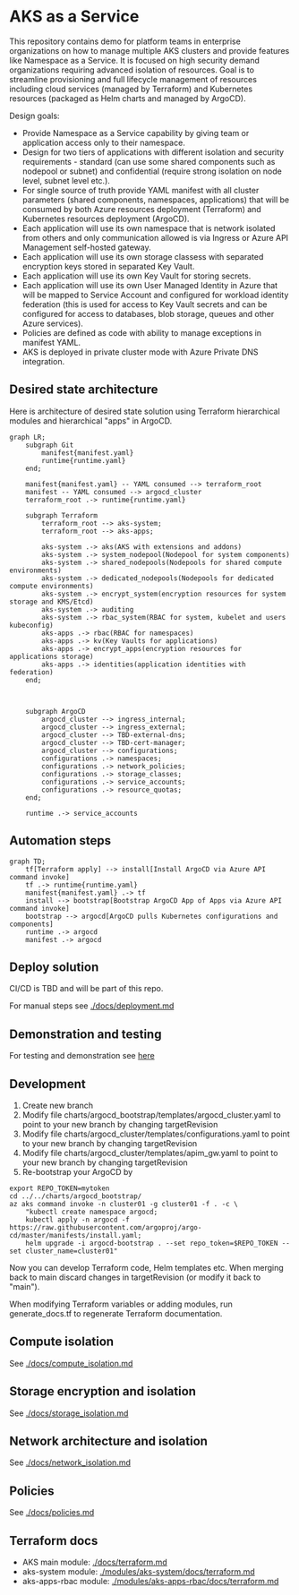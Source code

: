 # AKS as a Service
This repository contains demo for platform teams in enterprise organizations on how to manage multiple AKS clusters and provide features like Namespace as a Service. It is focused on high security demand organizations requiring advanced isolation of resources. Goal is to streamline provisioning and full lifecycle management of resources including cloud services (managed by Terraform) and Kubernetes resources (packaged as Helm charts and managed by ArgoCD).

Design goals:
- Provide Namespace as a Service capability by giving team or application access only to their namespace.
- Design for two tiers of applications with different isolation and security requirements - standard (can use some shared components such as nodepool or subnet) and confidential (require strong isolation on node level, subnet level etc.).
- For single source of truth provide YAML manifest with all cluster parameters (shared components, namespaces, applications) that will be consumed by both Azure resources deployment (Terraform) and Kubernetes resources deployment (ArgoCD).
- Each application will use its own namespace that is network isolated from others and only communication allowed is via Ingress or Azure API Management self-hosted gateway.
- Each application will use its own storage classess with separated encryption keys stored in separated Key Vault.
- Each application will use its own Key Vault for storing secrets.
- Each application will use its own User Managed Identity in Azure that will be mapped to Service Account and configured for workload identity federation (this is used for access to Key Vault secrets and can be configured for access to databases, blob storage, queues and other Azure services).
- Policies are defined as code with ability to manage exceptions in manifest YAML.
- AKS is deployed in private cluster mode with Azure Private DNS integration.

## Desired state architecture
Here is architecture of desired state solution using Terraform hierarchical modules and hierarchical "apps" in ArgoCD.

```mermaid
graph LR;
    subgraph Git
        manifest{manifest.yaml}
        runtime{runtime.yaml}
    end;

    manifest{manifest.yaml} -- YAML consumed --> terraform_root
    manifest -- YAML consumed --> argocd_cluster
    terraform_root .-> runtime{runtime.yaml}

    subgraph Terraform
        terraform_root --> aks-system;
        terraform_root --> aks-apps;

        aks-system .-> aks(AKS with extensions and addons)
        aks-system .-> system_nodepool(Nodepool for system components)
        aks-system .-> shared_nodepools(Nodepools for shared compute environments)
        aks-system .-> dedicated_nodepools(Nodepools for dedicated compute environments)
        aks-system .-> encrypt_system(encryption resources for system storage and KMS/Etcd)
        aks-system .-> auditing
        aks-system .-> rbac_system(RBAC for system, kubelet and users kubeconfig)
        aks-apps .-> rbac(RBAC for namespaces)
        aks-apps .-> kv(Key Vaults for applications)
        aks-apps .-> encrypt_apps(encryption resources for applications storage)
        aks-apps .-> identities(application identities with federation)
    end;

 

    subgraph ArgoCD
        argocd_cluster --> ingress_internal;
        argocd_cluster --> ingress_external;
        argocd_cluster --> TBD-external-dns;
        argocd_cluster --> TBD-cert-manager;
        argocd_cluster --> configurations;
        configurations .-> namespaces;
        configurations .-> network_policies;
        configurations .-> storage_classes;
        configurations .-> service_accounts;
        configurations .-> resource_quotas;
    end;

    runtime .-> service_accounts
```

## Automation steps
```mermaid
graph TD;
    tf[Terraform apply] --> install[Install ArgoCD via Azure API command invoke]
    tf .-> runtime{runtime.yaml}
    manifest{manifest.yaml} .-> tf
    install --> bootstrap[Bootstrap ArgoCD App of Apps via Azure API command invoke]
    bootstrap --> argocd[ArgoCD pulls Kubernetes configurations and components]
    runtime .-> argocd
    manifest .-> argocd
```

## Deploy solution
CI/CD is TBD and will be part of this repo.

For manual steps see [./docs/deployment.md](./docs/deployment.md)

## Demonstration and testing
For testing and demonstration see [here](./demo_kube/README.md)

## Development
1. Create new branch
2. Modify file charts/argocd_bootstrap/templates/argocd_cluster.yaml to point to your new branch by changing targetRevision
3. Modify file charts/argocd_cluster/templates/configurations.yaml to point to your new branch by changing targetRevision
4. Modify file charts/argocd_cluster/templates/apim_gw.yaml to point to your new branch by changing targetRevision
5. Re-bootstrap your ArgoCD by
```
export REPO_TOKEN=mytoken
cd ../../charts/argocd_bootstrap/
az aks command invoke -n cluster01 -g cluster01 -f . -c \
    "kubectl create namespace argocd; 
    kubectl apply -n argocd -f https://raw.githubusercontent.com/argoproj/argo-cd/master/manifests/install.yaml; 
    helm upgrade -i argocd-bootstrap . --set repo_token=$REPO_TOKEN --set cluster_name=cluster01"
```
Now you can develop Terraform code, Helm templates etc. When merging back to main discard changes in targetRevision (or modify it back to "main").

When modifying Terraform variables or adding modules, run generate_docs.tf to regenerate Terraform documentation.


## Compute isolation
See [./docs/compute_isolation.md](./docs/compute_isolation.md)

## Storage encryption and isolation
See [./docs/storage_isolation.md](./docs/storage_isolation.md)

## Network architecture and isolation
See [./docs/network_isolation.md](./docs/network_isolation.md)

## Policies
See [./docs/policies.md](./docs/policies.md)

## Terraform docs
- AKS main module: [./docs/terraform.md](./docs/terraform.md)
- aks-system module: [./modules/aks-system/docs/terraform.md](./modules/aks-system/docs/terraform.md)
- aks-apps-rbac module: [./modules/aks-apps-rbac/docs/terraform.md](./modules/aks-apps-rbac/docs/terraform.md)